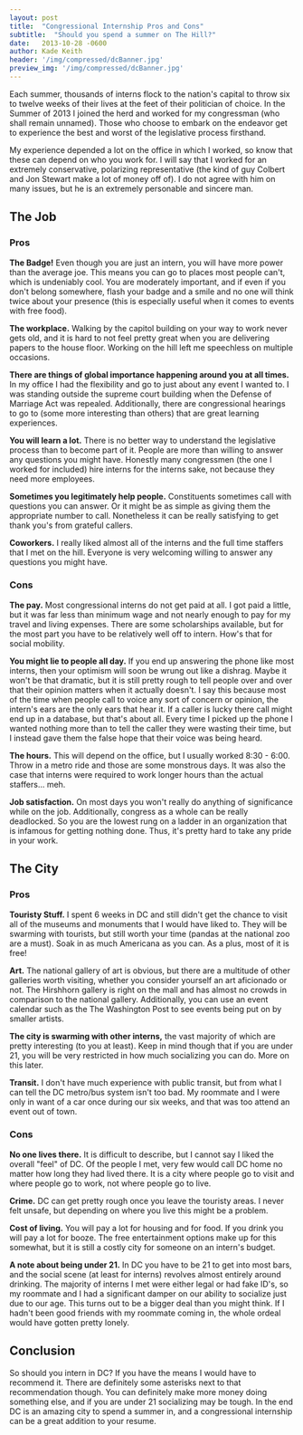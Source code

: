 ```yaml
---
layout: post
title:  "Congressional Internship Pros and Cons"
subtitle:  "Should you spend a summer on The Hill?"
date:   2013-10-28 -0600
author: Kade Keith
header: '/img/compressed/dcBanner.jpg'
preview_img: '/img/compressed/dcBanner.jpg'
---
```


Each summer, thousands of interns flock to the nation's capital to throw six to twelve weeks of their lives at the feet of their politician of choice. In the Summer of 2013 I joined the herd and worked for my congressman (who shall remain unnamed). Those who choose to embark on the endeavor get to experience the best and worst of the legislative process firsthand.

My experience depended a lot on the office in which I worked, so know that these can depend on who you work for. I will say that I worked for an extremely conservative, polarizing representative (the kind of guy Colbert and Jon Stewart make a lot of money off of). I do not agree with him on many issues, but he is an extremely personable and sincere man.

## The Job

### Pros
**The Badge!** Even though you are just an intern, you will have more power than the average joe. This means you can go to places most people can't, which is undeniably cool. You are moderately important, and if even if you don't belong somewhere, flash your badge and a smile and no one will think twice about your presence (this is especially useful when it comes to events with free food).

**The workplace.** Walking by the capitol building on your way to work never gets old, and it is hard to not feel pretty great when you are delivering papers to the house floor. Working on the hill left me speechless on multiple occasions.

**There are things of global importance happening around you at all times.** In my office I had the flexibility and go to just about any event I wanted to. I was standing outside the supreme court building when the Defense of Marriage Act was repealed. Additionally, there are congressional hearings to go to (some more interesting than others) that are great learning experiences.

**You will learn a lot.** There is no better way to understand the legislative process than to become part of it. People are more than willing to answer any questions you might have. Honestly many congressmen (the one I worked for included) hire interns for the interns sake, not because they need more employees.

**Sometimes you legitimately help people.** Constituents sometimes call with questions you can answer. Or it might be as simple as giving them the appropriate number to call. Nonetheless it can be really satisfying to get thank you's from grateful callers.

**Coworkers.** I really liked almost all of the interns and the full time staffers that I met on the hill. Everyone is very welcoming willing to answer any questions you might have. 

### Cons
**The pay.** Most congressional interns do not get paid at all. I got paid a little, but it was far less than minimum wage and not nearly enough to pay for my travel and living expenses. There are some scholarships available, but for the most part you have to be relatively well off to intern. How's that for social mobility.

**You might lie to people all day.** If you end up answering the phone like most interns, then your optimism will soon be wrung out like a dishrag. Maybe it won't be that dramatic, but it is still pretty rough to tell people over and over that their opinion matters when it actually doesn't. I say this because most of the time when people call to voice any sort of concern or opinion, the intern's ears are the only ears that hear it. If a caller is lucky there call might end up in a database, but that's about all. Every time I picked up the phone I wanted nothing more than to tell the caller they were wasting their time, but I instead gave them the false hope that their voice was being heard.

**The hours.** This will depend on the office, but I usually worked 8:30 - 6:00. Throw in a metro ride and those are some monstrous days. It was also the case that interns were required to work longer hours than the actual staffers... meh.

**Job satisfaction.** On most days you won't really do anything of significance while on the job. Additionally, congress as a whole can be really deadlocked. So you are the lowest rung on a ladder in an organization that is infamous for getting nothing done. Thus, it's pretty hard to take any pride in your work.

## The City

### Pros
**Touristy Stuff.** I spent 6 weeks in DC and still didn't get the chance to visit all of the museums and monuments that I would have liked to. They will be swarming with tourists, but still worth your time (pandas at the national zoo are a must). Soak in as much Americana as you can. As a plus, most of it is free!

**Art.** The national gallery of art is obvious, but there are a multitude of other galleries worth visiting, whether you consider yourself an art aficionado or not. The Hirshhorn gallery is right on the mall and has almost no crowds in comparison to the national gallery. Additionally, you can use an event calendar such as the The Washington Post to see events being put on by smaller artists.

**The city is swarming with other interns,** the vast majority of which are pretty interesting (to you at least). Keep in mind though that if you are under 21, you will be very restricted in how much socializing you can do. More on this later.

**Transit.** I don't have much experience with public transit, but from what I can tell the DC metro/bus system isn't too bad. My roommate and I were only in want of a car once during our six weeks, and that was too attend an event out of town.

### Cons
**No one lives there.** It is difficult to describe, but I cannot say I liked the overall "feel" of DC. Of the people I met, very few would call DC home no matter how long they had lived there. It is a city where people go to visit and where people go to work, not where people go to live.

**Crime.** DC can get pretty rough once you leave the touristy areas. I never felt unsafe, but depending on where you live this might be a problem. 

**Cost of living.** You will pay a lot for housing and for food. If you drink you will pay a lot for booze. The free entertainment options make up for this somewhat, but it is still a costly city for someone on an intern's budget. 

**A note about being under 21.** In DC you have to be 21 to get into most bars, and the social scene (at least for interns) revolves almost entirely around drinking. The majority of interns I met were either legal or had fake ID's, so my roommate and I had a significant damper on our ability to socialize just due to our age. This turns out to be a bigger deal than you might think. If I hadn't been good friends with my roommate coming in, the whole ordeal would have gotten pretty lonely.

## Conclusion

So should you intern in DC? If you have the means I would have to recommend it. There are definitely some asterisks next to that recommendation though. You can definitely make more money doing something else, and if you are under 21 socializing may be tough. In the end DC is an amazing city to spend a summer in, and a congressional internship can be a great addition to your resume. 
